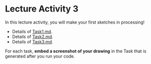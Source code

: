 # Lecture Activity 3

In this lecture activity, you will make your first sketches in processing!

- Details of [Task1.md](Task1.md).
- Details of [Task2.md](Task2.md).
- Details of [Task3.md](Task3.md).

For each task, **embed a screenshot of your drawing** in the Task that is generated after you run your code.


